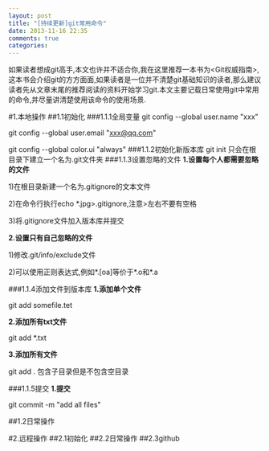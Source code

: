 ```yaml
---
layout: post
title: "[持续更新]git常用命令"
date: 2013-11-16 22:35
comments: true
categories: 
---
```

如果读者想成git高手,本文也许并不适合你,我在这里推荐一本书为<Git权威指南>,这本书会介绍git的方方面面,如果读者是一位并不清楚git基础知识的读者,那么建议读者先从文章末尾的推荐阅读的资料开始学习git.本文主要记载日常使用git中常用的命令,并尽量讲清楚使用该命令的使用场景.
	


#1.本地操作
##1.1初始化
###1.1.1全局变量
git config --global user.name "xxx"

git config --global user.email "xxx@qq.com"

git config --global color.ui "always"
###1.1.2初始化新版本库
git init 只会在根目录下建立一个名为.git文件夹
###1.1.3设置忽略的文件
**1.设置每个人都需要忽略的文件**

1)在根目录新建一个名为.gitignore的文本文件

2)在命令行执行echo \*.jpg>.gitignore,注意>左右不要有空格

3)将.gitignore文件加入版本库并提交

**2.设置只有自己忽略的文件**

1)修改.git/info/exclude文件

2)可以使用正则表达式,例如\*.[oa]等价于\*.o和\*.a



###1.1.4添加文件到版本库
**1.添加单个文件**

git add somefile.tet

**2.添加所有txt文件**

git add *.txt

**3.添加所有文件**

git add . 包含子目录但是不包含空目录

###1.1.5提交
**1.提交**

git commit -m "add all files"


##1.2日常操作



#2.远程操作
##2.1初始化
##2.2日常操作
##2.3github